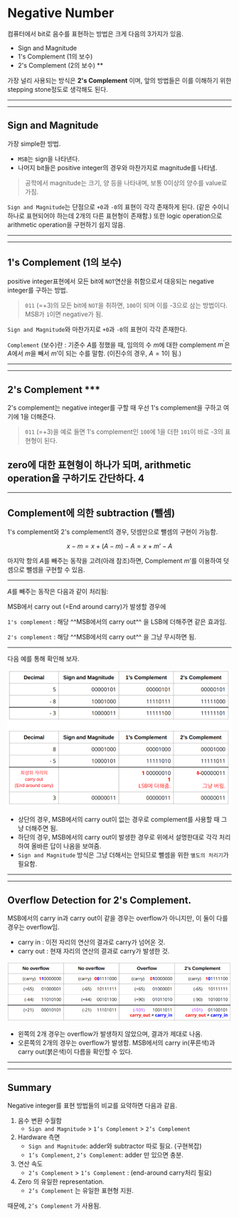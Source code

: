 # Negative Number

컴퓨터에서 bit로 음수를 표현하는 방법은 크게 다음의 3가지가 있음.

* Sign and Magnitude
* 1's Complement (1의 보수)
* 2's Complement (2의 보수) \*\*

가장 널리 사용되는 방식은 **2's Complement** 이며, 앞의 방법들은 이를 이해하기 위한 stepping stone정도로 생각해도 된다.

---

---

## Sign and Magnitude

가장 simple한 방법. 

* `MSB`는 sign을 나타낸다.
* 나머지 bit들은 positive integer의 경우와 마찬가지로 magnitude를 나타냄.

> 공학에서 magnitude는 크기, 양 등을 나타내며, 보통 0이상의 양수를 value로 가짐.

`Sign and Magnitude`는 단점으로 `+0`과 `-0`의 표현이 각각 존재하게 된다. (같은 수이니 하나로 표현되어야 하는데 2개의 다른 표현형이 존재함.) 또한 logic operation으로 arithmetic operation을 구현하기 쉽지 않음.

---

---

## 1's Complement (1의 보수)

positive integer표현에서 모든 bit에 `NOT`연산을 취함으로서 대응되는 negative integer를 구하는 방법.

> `011` (=+3)의 모든 bit에 `NOT`을 취하면, `100`이 되며 이를 -3으로 삼는 방법이다. MSB가 `1`이면 negative가 됨.

`Sign and Magnitude`와 마찬가지로 `+0`과 `-0`의 표현이 각각 존재한다.

`Complement` (보수)란
: 기준수 $A$를 정했을 때, 임의의 수 $m$에 대한 complement $m^\prime$은 $A$에서 $m$을 빼서 $m’$이 되는 수를 말함. (이진수의 경우, $A=1$이 됨.)

---

---

## 2's Complement ***

2's complement는 negative integer를 구할 때 우선 1's complement을 구하고 여기에 1을 더해준다.

> `011` (=+3)을 예로 들면 1's complement인 `100`에 1을 더한 `101`이 바로 -3의 표현형이 된다.

zero에 대한 표현형이 하나가 되며, arithmetic operation을 구하기도 간단하다.
4
---

---

## Complement에 의한 subtraction (뺄셈)

1's complement와 2's complement의 경우, 덧셈만으로 뺄셈의 구현이 가능함.

$$ x-m = x + (A-m) - A = x + m’ - A$$

마지막 항의 $A$를 빼주는 동작을 고려(아래 참조)하면, Complement $m’$를 이용하여 덧셈으로 뺄셈을 구현할 수 있음.

---
  
$A$를 빼주는 동작은 다음과 같이 처리됨:

MSB에서 carry out (=End around carry)가 발생할 경우에

`1's complement`
: 해당 ^^MSB에서의 carry out^^ 을 LSB에 더해주면 같은 효과임.

`2's complement`
: 해당 ^^MSB에서의 carry out^^ 을 그냥 무시하면 됨.

---

다음 예를 통해 확인해 보자.

![subtraction](img/complement_subtraction.png)

* 상단의 경우, MSB에서의 carry out이 없는 경우로 complement를 사용할 때 그냥 더해주면 됨.
* 하단의 경우, MSB에서의 carry out이 발생한 경우로 위에서 설명한대로 각각 처리하여 올바른 답이 나옴을 보여줌.
* `Sign and Magnitude` 방식은 그냥 더해서는 안되므로 뺄셈을 위한 `별도의 처리기`가 필요함.

---

---

## Overflow Detection for 2's Complement.

MSB에서의 carry in과 carry out이 같을 경우는 overflow가 아니지만, 이 둘이 다를 경우는 overflow임. 

* carry in : 이전 자리의 연산의 결과로 carry가 넘어온 것. 
* carry out : 현재 자리의 연산의 결과로 carry가 발생한 것.

![](img/overflow_2_comp.png)

* 왼쪽의 2개 경우는 overflow가 발생하지 않았으며, 결과가 제대로 나옴.
* 오른쪽의 2개의 경우는 overflow가 발생함. MSB에서의 carry in(푸른색)과 carry out(붉은색)이 다름을 확인할 수 있다.

---

---

## Summary

Negative integer를 표현 방법들의 비교를 요약하면 다음과 같음.

1. 음수 변환 수월함
    * `Sign and Magnitude` > `1’s Complement` > `2’s Complement`
2. Hardware 측면
    * `Sign and Magnitude`: adder와 subtractor 따로 필요. (구현복잡)
    * `1’s Complement`, `2’s Complement`: adder 만 있으면 충분.
3. 연산 속도
    * `2’s Complement` > `1’s Complement` : (end-around carry처리 필요)
4. Zero 의 유일한 representation.
    * `2’s Complement` 는 유일한 표현형 지원.

때문에, `2’s Complement` 가 사용됨.




